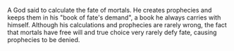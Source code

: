 A God said to calculate the fate of mortals. He creates prophecies and keeps them in his "book of fate's demand", a book he always carries with himself.
Although his calculations and prophecies are rarely wrong, the fact that mortals have free will and true choice very rarely defy fate, causing prophecies to be denied.